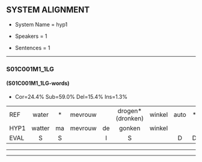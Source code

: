 
## SYSTEM ALIGNMENT

- System Name = hyp1

- Speakers = 1

- Sentences = 1

---

### S01C001M1_1LG

#### (S01C001M1_1LG-words)

- Cor=24.4%	Sub=59.0%	Del=15.4%	Ins=1.3%

|  |  |  |  |  |  |  |  |  |  |  |  |  |  |  |  |  |  |  |  |  |  |  |  |  |  |  |  |  |  |  |  |  |  |  |  |  |  |  |  |  |  |  |  |  |  |  |  |  |  |  |  |  |  |  |  |  |  |  |  |  |  |  |  |  |  |  |  |  |  |  |  |  |  |  |  |  |  |  |
|:--- |:---:|:---:|:---:|:---:|:---:|:---:|:---:|:---:|:---:|:---:|:---:|:---:|:---:|:---:|:---:|:---:|:---:|:---:|:---:|:---:|:---:|:---:|:---:|:---:|:---:|:---:|:---:|:---:|:---:|:---:|:---:|:---:|:---:|:---:|:---:|:---:|:---:|:---:|:---:|:---:|:---:|:---:|:---:|:---:|:---:|:---:|:---:|:---:|:---:|:---:|:---:|:---:|:---:|:---:|:---:|:---:|:---:|:---:|:---:|:---:|:---:|:---:|:---:|:---:|:---:|:---:|:---:|:---:|:---:|:---:|:---:|:---:|:---:|:---:|:---:|:---:|:---:|:---:|
| REF | water | * | mevrouw |  | drogen*(dronken) | winkel | auto | * | * | * | schouders | verhaal | koning | * | * | * | * | moeilijk | * | * | * | * | * | speelplaats | drinken | hoofdpijn | * | * | regen | * | * | vliegtuig | stoppen | opnieuw | gooien | sneeuwen | moeder | liedje | * | * | potlood | fietsbel | vinger | * | * | * | dichtbij | meisje | * | * | * | chauffeur | muziek | waarom | * | * | scheuren | lawaai | zwemmen | vuurwerk | vuurwerk | appel | * | * | * | * | * | * | cola | kussen | eerste | *s | circus | * | * | kleuren | voetbal | vlinder |
| HYP1 | watter | ma | mevrouw | de | gonken | winkel |  |  | outo | oud | erschouders | verhaal | koning |  |  |  | hoe | o | ke | mel | ke | heel | laat | speelplaats | drinken |  | hoofdijn | hooftijn | gigen | va | ligtuig- | vliegtuig | stoppen | opnieuw | goeien | sneeuwen | moeder |  |  | litje | pooloot | potloot | fiets | wel | winder | dia | dichtbij |  | dichtbij | muisier | a | erganfer | muziek | waarom |  | u | suven | lawai | jammen | gwerk | vuurwerk | appel | sa | oa | o | o | ja | sola | sola | kichen | eerste |  |  | suisi | joren | kleuren | voetbal | vlendur |
| EVAL | S | S |  | I | S |  | D | D | S | S | S |  |  | D | D | D | S | S | S | S | S | S | S |  |  | D | S | S | S | S | S |  |  |  | S |  |  | D | D | S | S | S | S | S | S | S |  | D | S | S | S | S |  |  | D | S | S | S | S | S |  |  | S | S | S | S | S | S | S | S |  | D | D | S | S |  |  | S |
---

---
